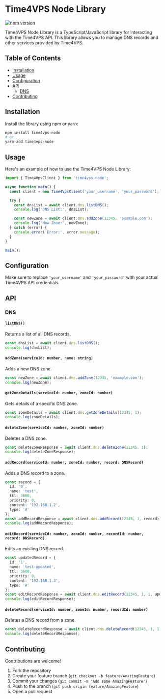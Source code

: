 # Time4VPS Node Library

[![npm version](https://badge.fury.io/js/time4vps-node.svg)](https://badge.fury.io/js/time4vps-node)

Time4VPS Node Library is a TypeScript/JavaScript library for interacting with the Time4VPS API. This library allows you to manage DNS records and other services provided by Time4VPS.

## Table of Contents

- [Installation](#installation)
- [Usage](#usage)
- [Configuration](#configuration)
- [API](#api)
  - [DNS](#dns)
- [Contributing](#contributing)

## Installation

Install the library using npm or yarn:

```bash
npm install time4vps-node
# or
yarn add time4vps-node
```

## Usage

Here's an example of how to use the Time4VPS Node Library:

```typescript
import { Time4VpsClient } from 'time4vps-node';

async function main() {
  const client = new Time4VpsClient('your_username', 'your_password');

  try {
    const dnsList = await client.dns.listDNS();
    console.log('DNS List:', dnsList);

    const newZone = await client.dns.addZone(12345, 'example.com');
    console.log('New Zone:', newZone);
  } catch (error) {
    console.error('Error:', error.message);
  }
}

main();
```

## Configuration

Make sure to replace `'your_username'` and `'your_password'` with your actual Time4VPS API credentials.

## API

### DNS

#### `listDNS()`

Returns a list of all DNS records.

```typescript
const dnsList = await client.dns.listDNS();
console.log(dnsList);
```

#### `addZone(serviceId: number, name: string)`

Adds a new DNS zone.

```typescript
const newZone = await client.dns.addZone(12345, 'example.com');
console.log(newZone);
```

#### `getZoneDetails(serviceId: number, zoneId: number)`

Gets details of a specific DNS zone.

```typescript
const zoneDetails = await client.dns.getZoneDetails(12345, 1);
console.log(zoneDetails);
```

#### `deleteZone(serviceId: number, zoneId: number)`

Deletes a DNS zone.

```typescript
const deleteZoneResponse = await client.dns.deleteZone(12345, 1);
console.log(deleteZoneResponse);
```

#### `addRecord(serviceId: number, zoneId: number, record: DNSRecord)`

Adds a DNS record to a zone.

```typescript
const record = {
  id: '0',
  name: 'test',
  ttl: 3600,
  priority: 0,
  content: '192.168.1.2',
  type: 'A'
};
const addRecordResponse = await client.dns.addRecord(12345, 1, record);
console.log(addRecordResponse);
```

#### `editRecord(serviceId: number, zoneId: number, recordId: number, record: DNSRecord)`

Edits an existing DNS record.

```typescript
const updatedRecord = {
  id: '1',
  name: 'test-updated',
  ttl: 3600,
  priority: 0,
  content: '192.168.1.3',
  type: 'A'
};
const editRecordResponse = await client.dns.editRecord(12345, 1, 1, updatedRecord);
console.log(editRecordResponse);
```

#### `deleteRecord(serviceId: number, zoneId: number, recordId: number)`

Deletes a DNS record from a zone.

```typescript
const deleteRecordResponse = await client.dns.deleteRecord(12345, 1, 1);
console.log(deleteRecordResponse);
```

## Contributing

Contributions are welcome!

1. Fork the repository
2. Create your feature branch (`git checkout -b feature/AmazingFeature`)
3. Commit your changes (`git commit -m 'Add some AmazingFeature'`)
4. Push to the branch (`git push origin feature/AmazingFeature`)
5. Open a pull request
